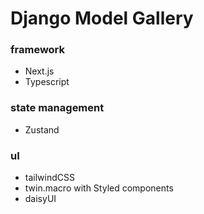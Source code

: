 # Django Model Gallery

### framework

- Next.js
- Typescript

### state management

- Zustand

### uI

- tailwindCSS
- twin.macro with Styled components
- daisyUI
